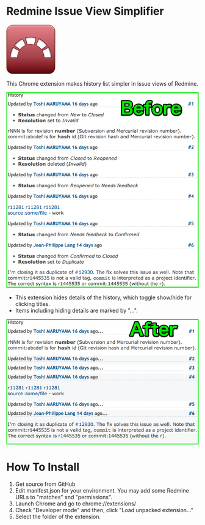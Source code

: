 # Redmine Issue View Simplifier

![](extension/img/icon128.png)

This Chrome extension makes history list simpler in issue views of Redmine.

![](web/before.png)

* This extension hides details of the history, which toggle show/hide for clicking titles.
* Items including hiding details are marked by "...".

![](web/after.png)

# How To Install

1. Get source from GitHub
2. Edit manifest.json for your environment. You may add some Redmine URLs to "matches" and "permissions".
3. Launch Chrome and go to chrome://extensions/
4. Check "Developer mode" and then, click "Load unpacked extension..."
5. Select the folder of the extension.
